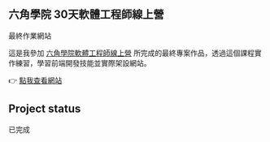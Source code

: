 <h2>六角學院 30天軟體工程師線上營</h2>
最終作業網站

這是我參加 [六角學院軟體工程師線上營](https://www.hexschool.com/courses/software-engineer-camping.html) 
所完成的最終專案作品，透過這個課程實作練習，學習前端開發技能並實際架設網站。

👉 [點我查看網站](https://leo4077.github.io/30-Day-Camp/)

## Project status
已完成
